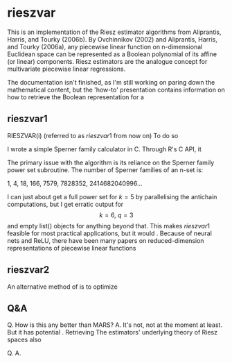 # rieszvar

This is an implementation of the Riesz estimator algorithms from Aliprantis, Harris, and Tourky (2006b). By Ovchinnikov (2002) and Aliprantis, Harris, and Tourky (2006a), any piecewise linear function on n-dimensional Euclidean space can be represented as a Boolean polynomial of its affine (or linear) components. Riesz estimators are the analogue concept for multivariate piecewise linear regressions.

The documentation isn't finished, as I'm still working on paring down the mathematical content, but the 'how-to' presentation contains information on how to retrieve the Boolean representation for a 


## rieszvar1

RIESZVAR(i) (referred to as $rieszvar1$ from now on) To do so


I wrote a simple Sperner family calculator in C. Through R's C API, it 

The primary issue with the algorithm is its reliance on the Sperner family power set subroutine. The number of Sperner families of an n-set is:

1, 4, 18, 166, 7579, 7828352, 2414682040996...

I can just about get a full power set for $k = 5$ by parallelising the antichain computations, but I get erratic output for $$k = 6, \ q = 3$$ and empty list() objects for anything beyond that. This makes $rieszvar1$ feasible for most practical applications, but it would . Because of neural nets and ReLU, there have been many papers on reduced-dimension representations of piecewise linear functions

## rieszvar2

An alternative method of  is to optimize 

## Q&A

Q. How is this any better than MARS?
A. It's not, not at the moment at least. But it has potential . Retrieving  The estimators' underlying theory of Riesz spaces also 

Q. 
A.
